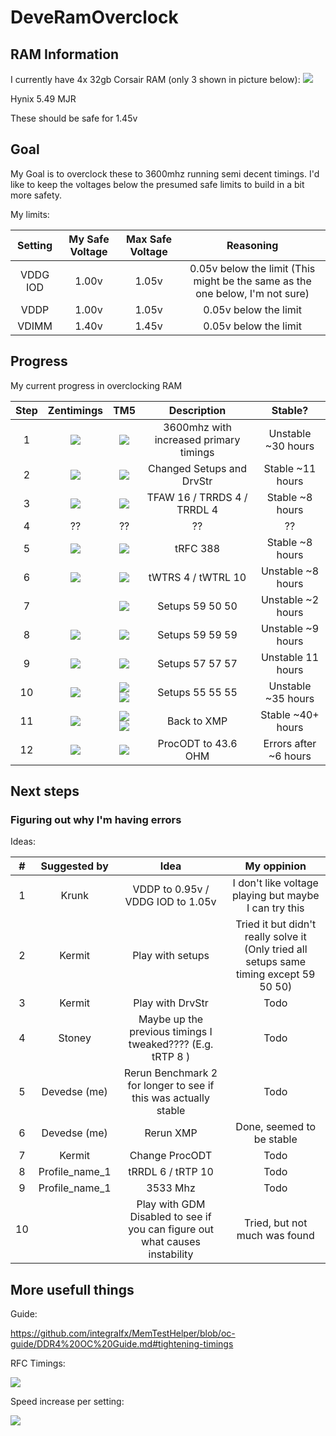 # DeveRamOverclock

## RAM Information

I currently have 4x 32gb Corsair RAM (only 3 shown in picture below):
![](images/3ramsticks.png)

Hynix 5.49 MJR

These should be safe for 1.45v

## Goal

My Goal is to overclock these to 3600mhz running semi decent timings.
I'd like to keep the voltages below the presumed safe limits to build in a bit more safety.

My limits:

| Setting | My Safe Voltage | Max Safe Voltage | Reasoning |
|:-------:|:---------------:|:----------------:|:---------:|
| VDDG IOD | 1.00v | 1.05v | 0.05v below the limit (This might be the same as the one below, I'm not sure) |
| VDDP | 1.00v | 1.05v | 0.05v below the limit |
| VDIMM | 1.40v | 1.45v | 0.05v below the limit |

## Progress
My current progress in overclocking RAM

| Step | Zentimings | TM5 | Description | Stable? |
|:----:|:----------:|:---:|:-----------:|:-------:|
| 1 | ![](benchmarks/Zen_1_3600error.png) | ![](benchmarks/TM5_1_Witherrors.png) | 3600mhz with increased primary timings | Unstable ~30 hours |
| 2 | ![](benchmarks/Zen_2_noerror.png) | ![](benchmarks/TM5_2.png) | Changed Setups and DrvStr | Stable ~11 hours |
| 3 | ![](benchmarks/Zen_3.png) | ![](benchmarks/TM5_3_tFAW_TRRDS_TRRDL.png) | TFAW 16 / TRRDS 4 / TRRDL 4 | Stable ~8 hours |
| 4 | ?? | ?? | ?? | ?? |
| 5 | ![](benchmarks/Zen_5_TRFC.png) | ![](benchmarks/TM5_5.png) | tRFC 388 | Stable ~8 hours |
| 6 | ![](benchmarks/Zen_6_tWTRS.png) | ![](benchmarks/TM5_6.png) | tWTRS 4 / tWTRL 10 | Unstable ~8 hours |
| 7 |  | ![](benchmarks/TM5_7.png) | Setups 59 50 50 | Unstable ~2 hours |
| 8 | ![](benchmarks/Zen_8_SetupsenVddp.png) | ![](benchmarks/TM5_8_4herror.png) | Setups 59 59 59 | Unstable ~9 hours |
| 9 | ![](benchmarks/Zen_9_Setups57_3Errors.png) | ![](benchmarks/TM5_9_3Errors11hours.png) | Setups 57 57 57 | Unstable 11 hours |
| 10 | ![](benchmarks/Zen_10_Setups55_0Errors.png) | ![](benchmarks/TM5_10_NoError18hours.png) ![](benchmarks/TM5_10_part2Errorsafter35hours.png) | Setups 55 55 55 | Unstable ~35 hours |
| 11 | ![](benchmarks/Zen_11_0_ErrorsSoFar.png) | ![](benchmarks/TM5_11_0ErrorsSoFar.png) ![](benchmarks/TM5_11_0ErrorsSoFar2.png) | Back to XMP | Stable ~40+ hours |
| 12 | ![](benchmarks/Zen_12_ProcODT.png) | ![](benchmarks/TM5_12_ProcODT.png) | ProcODT to 43.6 OHM | Errors after ~6 hours |

## Next steps

### Figuring out why I'm having errors

Ideas:

| # | Suggested by | Idea | My oppinion |
|:-:|:------------:|:----:|:-----------:|
| 1 | Krunk | VDDP to 0.95v / VDDG IOD to 1.05v | I don't like voltage playing but maybe I can try this |
| 2 | Kermit | Play with setups | Tried it but didn't really solve it (Only tried all setups same timing except 59 50 50) |
| 3 | Kermit | Play with DrvStr | Todo |
| 4 | Stoney | Maybe up the previous timings I tweaked???? (E.g. tRTP 8 ) | Todo |
| 5 | Devedse (me) | Rerun Benchmark 2 for longer to see if this was actually stable | Todo |
| 6 | Devedse (me) | Rerun XMP | Done, seemed to be stable |
| 7 | Kermit | Change ProcODT | Todo |
| 8 | Profile_name_1 | tRRDL 6 / tRTP 10 | Todo |
| 9 | Profile_name_1 | 3533 Mhz | Todo |
| 10 | | Play with GDM Disabled to see if you can figure out what causes instability | Tried, but not much was found |


## More usefull things

Guide:

https://github.com/integralfx/MemTestHelper/blob/oc-guide/DDR4%20OC%20Guide.md#tightening-timings

RFC Timings:

![](images/tRFC_v21.png)

Speed increase per setting:

![](images/speedincrease.png)
